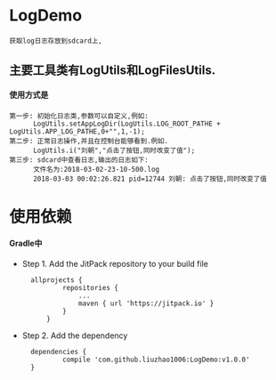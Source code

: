 # LogDemo
    获取log日志存放到sdcard上,
## 主要工具类有LogUtils和LogFilesUtils.
#### 使用方式是

    第一步: 初始化日志类,参数可以自定义,例如:
          LogUtils.setAppLogDir(LogUtils.LOG_ROOT_PATHE + LogUtils.APP_LOG_PATHE,0+"",1,-1);
    第二步: 正常日志操作,并且在控制台能够看到.例如.
          LogUtils.i("刘朝","点击了按钮,同时改变了值");
    第三步: sdcard中查看日志,输出的日志如下:
          文件名为:2018-03-02-23-10-500.log
          2018-03-03 00:02:26.821 pid=12744 刘朝: 点击了按钮,同时改变了值
    
# 使用依赖

#### Gradle中
- Step 1. Add the JitPack repository to your build file

        allprojects {
        		repositories {
        			...
        			maven { url 'https://jitpack.io' }
        		}
        	}
- Step 2. Add the dependency

        dependencies {
    	        compile 'com.github.liuzhao1006:LogDemo:v1.0.0'
    	}
    	
    	